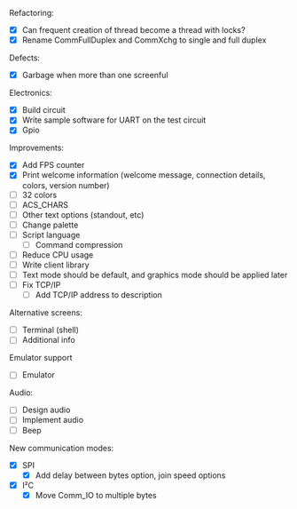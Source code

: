 Refactoring:
  - [x] Can frequent creation of thread become a thread with locks?
  - [x] Rename CommFullDuplex and CommXchg to single and full duplex

Defects:
 - [x] Garbage when more than one screenful

Electronics:
- [x] Build circuit
- [x] Write sample software for UART on the test circuit
- [x] Gpio

Improvements:
  - [x] Add FPS counter
  - [x] Print welcome information (welcome message, connection details, colors, version number)
  - [ ] 32 colors
  - [ ] ACS_CHARS
  - [ ] Other text options (standout, etc)
  - [ ] Change palette
  - [ ] Script language
    - [ ] Command compression
  - [ ] Reduce CPU usage
  - [ ] Write client library
  - [ ] Text mode should be default, and graphics mode should be applied later
  - [ ] Fix TCP/IP
      - [ ] Add TCP/IP address to description

Alternative screens:
  - [ ] Terminal (shell)
  - [ ] Additional info

Emulator support
  - [ ] Emulator

Audio:
  - [ ] Design audio
  - [ ] Implement audio
  - [ ] Beep

New communication modes:
- [x] SPI
  - [x] Add delay between bytes option, join speed options
- [x] I²C
  - [x] Move Comm_IO to multiple bytes

